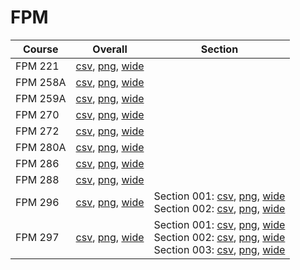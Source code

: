 # FPM

| Course | Overall | Section |
| ------ | ------- | ------- |
| FPM 221 | [csv](https://github.com/UCSD-Historical-Enrollment-Data/2023Fall/blob/main/overall/FPM%20221.csv), [png](https://raw.githubusercontent.com/UCSD-Historical-Enrollment-Data/2023Fall/main/plot_overall/FPM%20221.png), [wide](https://raw.githubusercontent.com/UCSD-Historical-Enrollment-Data/2023Fall/main/plot_overall_wide/FPM%20221.png) |  |
| FPM 258A | [csv](https://github.com/UCSD-Historical-Enrollment-Data/2023Fall/blob/main/overall/FPM%20258A.csv), [png](https://raw.githubusercontent.com/UCSD-Historical-Enrollment-Data/2023Fall/main/plot_overall/FPM%20258A.png), [wide](https://raw.githubusercontent.com/UCSD-Historical-Enrollment-Data/2023Fall/main/plot_overall_wide/FPM%20258A.png) |  |
| FPM 259A | [csv](https://github.com/UCSD-Historical-Enrollment-Data/2023Fall/blob/main/overall/FPM%20259A.csv), [png](https://raw.githubusercontent.com/UCSD-Historical-Enrollment-Data/2023Fall/main/plot_overall/FPM%20259A.png), [wide](https://raw.githubusercontent.com/UCSD-Historical-Enrollment-Data/2023Fall/main/plot_overall_wide/FPM%20259A.png) |  |
| FPM 270 | [csv](https://github.com/UCSD-Historical-Enrollment-Data/2023Fall/blob/main/overall/FPM%20270.csv), [png](https://raw.githubusercontent.com/UCSD-Historical-Enrollment-Data/2023Fall/main/plot_overall/FPM%20270.png), [wide](https://raw.githubusercontent.com/UCSD-Historical-Enrollment-Data/2023Fall/main/plot_overall_wide/FPM%20270.png) |  |
| FPM 272 | [csv](https://github.com/UCSD-Historical-Enrollment-Data/2023Fall/blob/main/overall/FPM%20272.csv), [png](https://raw.githubusercontent.com/UCSD-Historical-Enrollment-Data/2023Fall/main/plot_overall/FPM%20272.png), [wide](https://raw.githubusercontent.com/UCSD-Historical-Enrollment-Data/2023Fall/main/plot_overall_wide/FPM%20272.png) |  |
| FPM 280A | [csv](https://github.com/UCSD-Historical-Enrollment-Data/2023Fall/blob/main/overall/FPM%20280A.csv), [png](https://raw.githubusercontent.com/UCSD-Historical-Enrollment-Data/2023Fall/main/plot_overall/FPM%20280A.png), [wide](https://raw.githubusercontent.com/UCSD-Historical-Enrollment-Data/2023Fall/main/plot_overall_wide/FPM%20280A.png) |  |
| FPM 286 | [csv](https://github.com/UCSD-Historical-Enrollment-Data/2023Fall/blob/main/overall/FPM%20286.csv), [png](https://raw.githubusercontent.com/UCSD-Historical-Enrollment-Data/2023Fall/main/plot_overall/FPM%20286.png), [wide](https://raw.githubusercontent.com/UCSD-Historical-Enrollment-Data/2023Fall/main/plot_overall_wide/FPM%20286.png) |  |
| FPM 288 | [csv](https://github.com/UCSD-Historical-Enrollment-Data/2023Fall/blob/main/overall/FPM%20288.csv), [png](https://raw.githubusercontent.com/UCSD-Historical-Enrollment-Data/2023Fall/main/plot_overall/FPM%20288.png), [wide](https://raw.githubusercontent.com/UCSD-Historical-Enrollment-Data/2023Fall/main/plot_overall_wide/FPM%20288.png) |  |
| FPM 296 | [csv](https://github.com/UCSD-Historical-Enrollment-Data/2023Fall/blob/main/overall/FPM%20296.csv), [png](https://raw.githubusercontent.com/UCSD-Historical-Enrollment-Data/2023Fall/main/plot_overall/FPM%20296.png), [wide](https://raw.githubusercontent.com/UCSD-Historical-Enrollment-Data/2023Fall/main/plot_overall_wide/FPM%20296.png) | Section 001: [csv](https://github.com/UCSD-Historical-Enrollment-Data/2023Fall/blob/main/section/FPM%20296_001.csv), [png](https://raw.githubusercontent.com/UCSD-Historical-Enrollment-Data/2023Fall/main/plot_section/FPM%20296_001.png), [wide](https://raw.githubusercontent.com/UCSD-Historical-Enrollment-Data/2023Fall/main/plot_section_wide/FPM%20296_001.png)<br>Section 002: [csv](https://github.com/UCSD-Historical-Enrollment-Data/2023Fall/blob/main/section/FPM%20296_002.csv), [png](https://raw.githubusercontent.com/UCSD-Historical-Enrollment-Data/2023Fall/main/plot_section/FPM%20296_002.png), [wide](https://raw.githubusercontent.com/UCSD-Historical-Enrollment-Data/2023Fall/main/plot_section_wide/FPM%20296_002.png) |
| FPM 297 | [csv](https://github.com/UCSD-Historical-Enrollment-Data/2023Fall/blob/main/overall/FPM%20297.csv), [png](https://raw.githubusercontent.com/UCSD-Historical-Enrollment-Data/2023Fall/main/plot_overall/FPM%20297.png), [wide](https://raw.githubusercontent.com/UCSD-Historical-Enrollment-Data/2023Fall/main/plot_overall_wide/FPM%20297.png) | Section 001: [csv](https://github.com/UCSD-Historical-Enrollment-Data/2023Fall/blob/main/section/FPM%20297_001.csv), [png](https://raw.githubusercontent.com/UCSD-Historical-Enrollment-Data/2023Fall/main/plot_section/FPM%20297_001.png), [wide](https://raw.githubusercontent.com/UCSD-Historical-Enrollment-Data/2023Fall/main/plot_section_wide/FPM%20297_001.png)<br>Section 002: [csv](https://github.com/UCSD-Historical-Enrollment-Data/2023Fall/blob/main/section/FPM%20297_002.csv), [png](https://raw.githubusercontent.com/UCSD-Historical-Enrollment-Data/2023Fall/main/plot_section/FPM%20297_002.png), [wide](https://raw.githubusercontent.com/UCSD-Historical-Enrollment-Data/2023Fall/main/plot_section_wide/FPM%20297_002.png)<br>Section 003: [csv](https://github.com/UCSD-Historical-Enrollment-Data/2023Fall/blob/main/section/FPM%20297_003.csv), [png](https://raw.githubusercontent.com/UCSD-Historical-Enrollment-Data/2023Fall/main/plot_section/FPM%20297_003.png), [wide](https://raw.githubusercontent.com/UCSD-Historical-Enrollment-Data/2023Fall/main/plot_section_wide/FPM%20297_003.png) |
